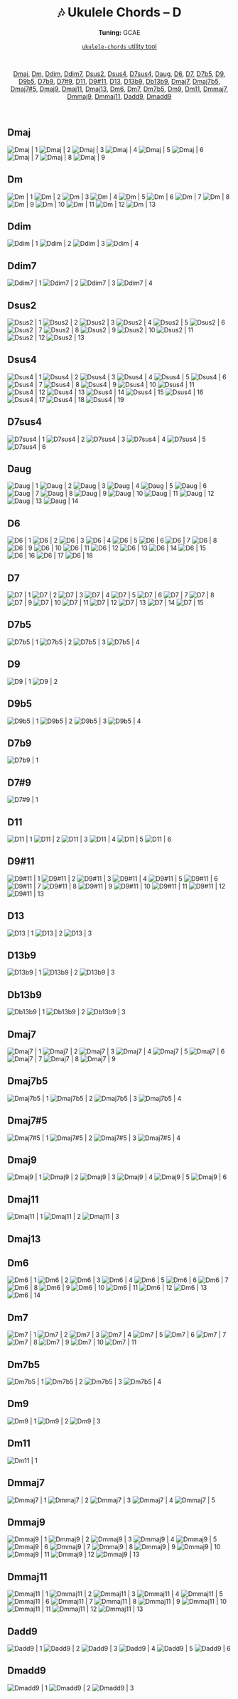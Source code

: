 <div align="center">
	<h1>🎶 Ukulele Chords – D</h1>
	<p>
		<strong>Tuning:</strong> GCAE
	</p>
	<p>
    	<a href="https://github.com/capevace/ukulele-chords"><code>ukulele-chords</code> utility tool</a>
	</p>
	<br>
	<p>
		<a href="#Dmaj">Dmaj</a>, <a href="#Dm">Dm</a>, <a href="#Ddim">Ddim</a>, <a href="#Ddim7">Ddim7</a>, <a href="#Dsus2">Dsus2</a>, <a href="#Dsus4">Dsus4</a>, <a href="#D7sus4">D7sus4</a>, <a href="#Daug">Daug</a>, <a href="#D6">D6</a>, <a href="#D7">D7</a>, <a href="#D7b5">D7b5</a>, <a href="#D9">D9</a>, <a href="#D9b5">D9b5</a>, <a href="#D7b9">D7b9</a>, <a href="#D79">D7#9</a>, <a href="#D11">D11</a>, <a href="#D911">D9#11</a>, <a href="#D13">D13</a>, <a href="#D13b9">D13b9</a>, <a href="#Db13b9">Db13b9</a>, <a href="#Dmaj7">Dmaj7</a>, <a href="#Dmaj7b5">Dmaj7b5</a>, <a href="#Dmaj75">Dmaj7#5</a>, <a href="#Dmaj9">Dmaj9</a>, <a href="#Dmaj11">Dmaj11</a>, <a href="#Dmaj13">Dmaj13</a>, <a href="#Dm6">Dm6</a>, <a href="#Dm7">Dm7</a>, <a href="#Dm7b5">Dm7b5</a>, <a href="#Dm9">Dm9</a>, <a href="#Dm11">Dm11</a>, <a href="#Dmmaj7">Dmmaj7</a>, <a href="#Dmmaj9">Dmmaj9</a>, <a href="#Dmmaj11">Dmmaj11</a>, <a href="#Dadd9">Dadd9</a>, <a href="#Dmadd9">Dmadd9</a>
	</p>
</div>
<br>


## Dmaj

![Dmaj | 1](https://raw.githubusercontent.com/Capevace/ukulele-chords/main/svgs/Dmaj.svg) ![Dmaj | 2](https://raw.githubusercontent.com/Capevace/ukulele-chords/main/svgs/Dmaj-2.svg) ![Dmaj | 3](https://raw.githubusercontent.com/Capevace/ukulele-chords/main/svgs/Dmaj-3.svg) ![Dmaj | 4](https://raw.githubusercontent.com/Capevace/ukulele-chords/main/svgs/Dmaj-4.svg) ![Dmaj | 5](https://raw.githubusercontent.com/Capevace/ukulele-chords/main/svgs/Dmaj-5.svg) ![Dmaj | 6](https://raw.githubusercontent.com/Capevace/ukulele-chords/main/svgs/Dmaj-6.svg) ![Dmaj | 7](https://raw.githubusercontent.com/Capevace/ukulele-chords/main/svgs/Dmaj-7.svg) ![Dmaj | 8](https://raw.githubusercontent.com/Capevace/ukulele-chords/main/svgs/Dmaj-8.svg) ![Dmaj | 9](https://raw.githubusercontent.com/Capevace/ukulele-chords/main/svgs/Dmaj-9.svg) 

## Dm

![Dm | 1](https://raw.githubusercontent.com/Capevace/ukulele-chords/main/svgs/Dm.svg) ![Dm | 2](https://raw.githubusercontent.com/Capevace/ukulele-chords/main/svgs/Dm-2.svg) ![Dm | 3](https://raw.githubusercontent.com/Capevace/ukulele-chords/main/svgs/Dm-3.svg) ![Dm | 4](https://raw.githubusercontent.com/Capevace/ukulele-chords/main/svgs/Dm-4.svg) ![Dm | 5](https://raw.githubusercontent.com/Capevace/ukulele-chords/main/svgs/Dm-5.svg) ![Dm | 6](https://raw.githubusercontent.com/Capevace/ukulele-chords/main/svgs/Dm-6.svg) ![Dm | 7](https://raw.githubusercontent.com/Capevace/ukulele-chords/main/svgs/Dm-7.svg) ![Dm | 8](https://raw.githubusercontent.com/Capevace/ukulele-chords/main/svgs/Dm-8.svg) ![Dm | 9](https://raw.githubusercontent.com/Capevace/ukulele-chords/main/svgs/Dm-9.svg) ![Dm | 10](https://raw.githubusercontent.com/Capevace/ukulele-chords/main/svgs/Dm-10.svg) ![Dm | 11](https://raw.githubusercontent.com/Capevace/ukulele-chords/main/svgs/Dm-11.svg) ![Dm | 12](https://raw.githubusercontent.com/Capevace/ukulele-chords/main/svgs/Dm-12.svg) ![Dm | 13](https://raw.githubusercontent.com/Capevace/ukulele-chords/main/svgs/Dm-13.svg) 

## Ddim

![Ddim | 1](https://raw.githubusercontent.com/Capevace/ukulele-chords/main/svgs/Ddim.svg) ![Ddim | 2](https://raw.githubusercontent.com/Capevace/ukulele-chords/main/svgs/Ddim-2.svg) ![Ddim | 3](https://raw.githubusercontent.com/Capevace/ukulele-chords/main/svgs/Ddim-3.svg) ![Ddim | 4](https://raw.githubusercontent.com/Capevace/ukulele-chords/main/svgs/Ddim-4.svg) 

## Ddim7

![Ddim7 | 1](https://raw.githubusercontent.com/Capevace/ukulele-chords/main/svgs/Ddim7.svg) ![Ddim7 | 2](https://raw.githubusercontent.com/Capevace/ukulele-chords/main/svgs/Ddim7-2.svg) ![Ddim7 | 3](https://raw.githubusercontent.com/Capevace/ukulele-chords/main/svgs/Ddim7-3.svg) ![Ddim7 | 4](https://raw.githubusercontent.com/Capevace/ukulele-chords/main/svgs/Ddim7-4.svg) 

## Dsus2

![Dsus2 | 1](https://raw.githubusercontent.com/Capevace/ukulele-chords/main/svgs/Dsus2.svg) ![Dsus2 | 2](https://raw.githubusercontent.com/Capevace/ukulele-chords/main/svgs/Dsus2-2.svg) ![Dsus2 | 3](https://raw.githubusercontent.com/Capevace/ukulele-chords/main/svgs/Dsus2-3.svg) ![Dsus2 | 4](https://raw.githubusercontent.com/Capevace/ukulele-chords/main/svgs/Dsus2-4.svg) ![Dsus2 | 5](https://raw.githubusercontent.com/Capevace/ukulele-chords/main/svgs/Dsus2-5.svg) ![Dsus2 | 6](https://raw.githubusercontent.com/Capevace/ukulele-chords/main/svgs/Dsus2-6.svg) ![Dsus2 | 7](https://raw.githubusercontent.com/Capevace/ukulele-chords/main/svgs/Dsus2-7.svg) ![Dsus2 | 8](https://raw.githubusercontent.com/Capevace/ukulele-chords/main/svgs/Dsus2-8.svg) ![Dsus2 | 9](https://raw.githubusercontent.com/Capevace/ukulele-chords/main/svgs/Dsus2-9.svg) ![Dsus2 | 10](https://raw.githubusercontent.com/Capevace/ukulele-chords/main/svgs/Dsus2-10.svg) ![Dsus2 | 11](https://raw.githubusercontent.com/Capevace/ukulele-chords/main/svgs/Dsus2-11.svg) ![Dsus2 | 12](https://raw.githubusercontent.com/Capevace/ukulele-chords/main/svgs/Dsus2-12.svg) ![Dsus2 | 13](https://raw.githubusercontent.com/Capevace/ukulele-chords/main/svgs/Dsus2-13.svg) 

## Dsus4

![Dsus4 | 1](https://raw.githubusercontent.com/Capevace/ukulele-chords/main/svgs/Dsus4.svg) ![Dsus4 | 2](https://raw.githubusercontent.com/Capevace/ukulele-chords/main/svgs/Dsus4-2.svg) ![Dsus4 | 3](https://raw.githubusercontent.com/Capevace/ukulele-chords/main/svgs/Dsus4-3.svg) ![Dsus4 | 4](https://raw.githubusercontent.com/Capevace/ukulele-chords/main/svgs/Dsus4-4.svg) ![Dsus4 | 5](https://raw.githubusercontent.com/Capevace/ukulele-chords/main/svgs/Dsus4-5.svg) ![Dsus4 | 6](https://raw.githubusercontent.com/Capevace/ukulele-chords/main/svgs/Dsus4-6.svg) ![Dsus4 | 7](https://raw.githubusercontent.com/Capevace/ukulele-chords/main/svgs/Dsus4-7.svg) ![Dsus4 | 8](https://raw.githubusercontent.com/Capevace/ukulele-chords/main/svgs/Dsus4-8.svg) ![Dsus4 | 9](https://raw.githubusercontent.com/Capevace/ukulele-chords/main/svgs/Dsus4-9.svg) ![Dsus4 | 10](https://raw.githubusercontent.com/Capevace/ukulele-chords/main/svgs/Dsus4-10.svg) ![Dsus4 | 11](https://raw.githubusercontent.com/Capevace/ukulele-chords/main/svgs/Dsus4-11.svg) ![Dsus4 | 12](https://raw.githubusercontent.com/Capevace/ukulele-chords/main/svgs/Dsus4-12.svg) ![Dsus4 | 13](https://raw.githubusercontent.com/Capevace/ukulele-chords/main/svgs/Dsus4-13.svg) ![Dsus4 | 14](https://raw.githubusercontent.com/Capevace/ukulele-chords/main/svgs/Dsus4-14.svg) ![Dsus4 | 15](https://raw.githubusercontent.com/Capevace/ukulele-chords/main/svgs/Dsus4-15.svg) ![Dsus4 | 16](https://raw.githubusercontent.com/Capevace/ukulele-chords/main/svgs/Dsus4-16.svg) ![Dsus4 | 17](https://raw.githubusercontent.com/Capevace/ukulele-chords/main/svgs/Dsus4-17.svg) ![Dsus4 | 18](https://raw.githubusercontent.com/Capevace/ukulele-chords/main/svgs/Dsus4-18.svg) ![Dsus4 | 19](https://raw.githubusercontent.com/Capevace/ukulele-chords/main/svgs/Dsus4-19.svg) 

## D7sus4

![D7sus4 | 1](https://raw.githubusercontent.com/Capevace/ukulele-chords/main/svgs/D7sus4.svg) ![D7sus4 | 2](https://raw.githubusercontent.com/Capevace/ukulele-chords/main/svgs/D7sus4-2.svg) ![D7sus4 | 3](https://raw.githubusercontent.com/Capevace/ukulele-chords/main/svgs/D7sus4-3.svg) ![D7sus4 | 4](https://raw.githubusercontent.com/Capevace/ukulele-chords/main/svgs/D7sus4-4.svg) ![D7sus4 | 5](https://raw.githubusercontent.com/Capevace/ukulele-chords/main/svgs/D7sus4-5.svg) ![D7sus4 | 6](https://raw.githubusercontent.com/Capevace/ukulele-chords/main/svgs/D7sus4-6.svg) 

## Daug

![Daug | 1](https://raw.githubusercontent.com/Capevace/ukulele-chords/main/svgs/Daug.svg) ![Daug | 2](https://raw.githubusercontent.com/Capevace/ukulele-chords/main/svgs/Daug-2.svg) ![Daug | 3](https://raw.githubusercontent.com/Capevace/ukulele-chords/main/svgs/Daug-3.svg) ![Daug | 4](https://raw.githubusercontent.com/Capevace/ukulele-chords/main/svgs/Daug-4.svg) ![Daug | 5](https://raw.githubusercontent.com/Capevace/ukulele-chords/main/svgs/Daug-5.svg) ![Daug | 6](https://raw.githubusercontent.com/Capevace/ukulele-chords/main/svgs/Daug-6.svg) ![Daug | 7](https://raw.githubusercontent.com/Capevace/ukulele-chords/main/svgs/Daug-7.svg) ![Daug | 8](https://raw.githubusercontent.com/Capevace/ukulele-chords/main/svgs/Daug-8.svg) ![Daug | 9](https://raw.githubusercontent.com/Capevace/ukulele-chords/main/svgs/Daug-9.svg) ![Daug | 10](https://raw.githubusercontent.com/Capevace/ukulele-chords/main/svgs/Daug-10.svg) ![Daug | 11](https://raw.githubusercontent.com/Capevace/ukulele-chords/main/svgs/Daug-11.svg) ![Daug | 12](https://raw.githubusercontent.com/Capevace/ukulele-chords/main/svgs/Daug-12.svg) ![Daug | 13](https://raw.githubusercontent.com/Capevace/ukulele-chords/main/svgs/Daug-13.svg) ![Daug | 14](https://raw.githubusercontent.com/Capevace/ukulele-chords/main/svgs/Daug-14.svg) 

## D6

![D6 | 1](https://raw.githubusercontent.com/Capevace/ukulele-chords/main/svgs/D6.svg) ![D6 | 2](https://raw.githubusercontent.com/Capevace/ukulele-chords/main/svgs/D6-2.svg) ![D6 | 3](https://raw.githubusercontent.com/Capevace/ukulele-chords/main/svgs/D6-3.svg) ![D6 | 4](https://raw.githubusercontent.com/Capevace/ukulele-chords/main/svgs/D6-4.svg) ![D6 | 5](https://raw.githubusercontent.com/Capevace/ukulele-chords/main/svgs/D6-5.svg) ![D6 | 6](https://raw.githubusercontent.com/Capevace/ukulele-chords/main/svgs/D6-6.svg) ![D6 | 7](https://raw.githubusercontent.com/Capevace/ukulele-chords/main/svgs/D6-7.svg) ![D6 | 8](https://raw.githubusercontent.com/Capevace/ukulele-chords/main/svgs/D6-8.svg) ![D6 | 9](https://raw.githubusercontent.com/Capevace/ukulele-chords/main/svgs/D6-9.svg) ![D6 | 10](https://raw.githubusercontent.com/Capevace/ukulele-chords/main/svgs/D6-10.svg) ![D6 | 11](https://raw.githubusercontent.com/Capevace/ukulele-chords/main/svgs/D6-11.svg) ![D6 | 12](https://raw.githubusercontent.com/Capevace/ukulele-chords/main/svgs/D6-12.svg) ![D6 | 13](https://raw.githubusercontent.com/Capevace/ukulele-chords/main/svgs/D6-13.svg) ![D6 | 14](https://raw.githubusercontent.com/Capevace/ukulele-chords/main/svgs/D6-14.svg) ![D6 | 15](https://raw.githubusercontent.com/Capevace/ukulele-chords/main/svgs/D6-15.svg) ![D6 | 16](https://raw.githubusercontent.com/Capevace/ukulele-chords/main/svgs/D6-16.svg) ![D6 | 17](https://raw.githubusercontent.com/Capevace/ukulele-chords/main/svgs/D6-17.svg) ![D6 | 18](https://raw.githubusercontent.com/Capevace/ukulele-chords/main/svgs/D6-18.svg) 

## D7

![D7 | 1](https://raw.githubusercontent.com/Capevace/ukulele-chords/main/svgs/D7.svg) ![D7 | 2](https://raw.githubusercontent.com/Capevace/ukulele-chords/main/svgs/D7-2.svg) ![D7 | 3](https://raw.githubusercontent.com/Capevace/ukulele-chords/main/svgs/D7-3.svg) ![D7 | 4](https://raw.githubusercontent.com/Capevace/ukulele-chords/main/svgs/D7-4.svg) ![D7 | 5](https://raw.githubusercontent.com/Capevace/ukulele-chords/main/svgs/D7-5.svg) ![D7 | 6](https://raw.githubusercontent.com/Capevace/ukulele-chords/main/svgs/D7-6.svg) ![D7 | 7](https://raw.githubusercontent.com/Capevace/ukulele-chords/main/svgs/D7-7.svg) ![D7 | 8](https://raw.githubusercontent.com/Capevace/ukulele-chords/main/svgs/D7-8.svg) ![D7 | 9](https://raw.githubusercontent.com/Capevace/ukulele-chords/main/svgs/D7-9.svg) ![D7 | 10](https://raw.githubusercontent.com/Capevace/ukulele-chords/main/svgs/D7-10.svg) ![D7 | 11](https://raw.githubusercontent.com/Capevace/ukulele-chords/main/svgs/D7-11.svg) ![D7 | 12](https://raw.githubusercontent.com/Capevace/ukulele-chords/main/svgs/D7-12.svg) ![D7 | 13](https://raw.githubusercontent.com/Capevace/ukulele-chords/main/svgs/D7-13.svg) ![D7 | 14](https://raw.githubusercontent.com/Capevace/ukulele-chords/main/svgs/D7-14.svg) ![D7 | 15](https://raw.githubusercontent.com/Capevace/ukulele-chords/main/svgs/D7-15.svg) 

## D7b5

![D7b5 | 1](https://raw.githubusercontent.com/Capevace/ukulele-chords/main/svgs/D7b5.svg) ![D7b5 | 2](https://raw.githubusercontent.com/Capevace/ukulele-chords/main/svgs/D7b5-2.svg) ![D7b5 | 3](https://raw.githubusercontent.com/Capevace/ukulele-chords/main/svgs/D7b5-3.svg) ![D7b5 | 4](https://raw.githubusercontent.com/Capevace/ukulele-chords/main/svgs/D7b5-4.svg) 

## D9

![D9 | 1](https://raw.githubusercontent.com/Capevace/ukulele-chords/main/svgs/D9.svg) ![D9 | 2](https://raw.githubusercontent.com/Capevace/ukulele-chords/main/svgs/D9-2.svg) 

## D9b5

![D9b5 | 1](https://raw.githubusercontent.com/Capevace/ukulele-chords/main/svgs/D9b5.svg) ![D9b5 | 2](https://raw.githubusercontent.com/Capevace/ukulele-chords/main/svgs/D9b5-2.svg) ![D9b5 | 3](https://raw.githubusercontent.com/Capevace/ukulele-chords/main/svgs/D9b5-3.svg) ![D9b5 | 4](https://raw.githubusercontent.com/Capevace/ukulele-chords/main/svgs/D9b5-4.svg) 

## D7b9

![D7b9 | 1](https://raw.githubusercontent.com/Capevace/ukulele-chords/main/svgs/D7b9.svg) 

## D7#9

![D7#9 | 1](https://raw.githubusercontent.com/Capevace/ukulele-chords/main/svgs/D7%239.svg) 

## D11

![D11 | 1](https://raw.githubusercontent.com/Capevace/ukulele-chords/main/svgs/D11.svg) ![D11 | 2](https://raw.githubusercontent.com/Capevace/ukulele-chords/main/svgs/D11-2.svg) ![D11 | 3](https://raw.githubusercontent.com/Capevace/ukulele-chords/main/svgs/D11-3.svg) ![D11 | 4](https://raw.githubusercontent.com/Capevace/ukulele-chords/main/svgs/D11-4.svg) ![D11 | 5](https://raw.githubusercontent.com/Capevace/ukulele-chords/main/svgs/D11-5.svg) ![D11 | 6](https://raw.githubusercontent.com/Capevace/ukulele-chords/main/svgs/D11-6.svg) 

## D9#11

![D9#11 | 1](https://raw.githubusercontent.com/Capevace/ukulele-chords/main/svgs/D9%2311.svg) ![D9#11 | 2](https://raw.githubusercontent.com/Capevace/ukulele-chords/main/svgs/D9%2311-2.svg) ![D9#11 | 3](https://raw.githubusercontent.com/Capevace/ukulele-chords/main/svgs/D9%2311-3.svg) ![D9#11 | 4](https://raw.githubusercontent.com/Capevace/ukulele-chords/main/svgs/D9%2311-4.svg) ![D9#11 | 5](https://raw.githubusercontent.com/Capevace/ukulele-chords/main/svgs/D9%2311-5.svg) ![D9#11 | 6](https://raw.githubusercontent.com/Capevace/ukulele-chords/main/svgs/D9%2311-6.svg) ![D9#11 | 7](https://raw.githubusercontent.com/Capevace/ukulele-chords/main/svgs/D9%2311-7.svg) ![D9#11 | 8](https://raw.githubusercontent.com/Capevace/ukulele-chords/main/svgs/D9%2311-8.svg) ![D9#11 | 9](https://raw.githubusercontent.com/Capevace/ukulele-chords/main/svgs/D9%2311-9.svg) ![D9#11 | 10](https://raw.githubusercontent.com/Capevace/ukulele-chords/main/svgs/D9%2311-10.svg) ![D9#11 | 11](https://raw.githubusercontent.com/Capevace/ukulele-chords/main/svgs/D9%2311-11.svg) ![D9#11 | 12](https://raw.githubusercontent.com/Capevace/ukulele-chords/main/svgs/D9%2311-12.svg) ![D9#11 | 13](https://raw.githubusercontent.com/Capevace/ukulele-chords/main/svgs/D9%2311-13.svg) 

## D13

![D13 | 1](https://raw.githubusercontent.com/Capevace/ukulele-chords/main/svgs/D13.svg) ![D13 | 2](https://raw.githubusercontent.com/Capevace/ukulele-chords/main/svgs/D13-2.svg) ![D13 | 3](https://raw.githubusercontent.com/Capevace/ukulele-chords/main/svgs/D13-3.svg) 

## D13b9

![D13b9 | 1](https://raw.githubusercontent.com/Capevace/ukulele-chords/main/svgs/D13b9.svg) ![D13b9 | 2](https://raw.githubusercontent.com/Capevace/ukulele-chords/main/svgs/D13b9-2.svg) ![D13b9 | 3](https://raw.githubusercontent.com/Capevace/ukulele-chords/main/svgs/D13b9-3.svg) 

## Db13b9

![Db13b9 | 1](https://raw.githubusercontent.com/Capevace/ukulele-chords/main/svgs/Db13b9.svg) ![Db13b9 | 2](https://raw.githubusercontent.com/Capevace/ukulele-chords/main/svgs/Db13b9-2.svg) ![Db13b9 | 3](https://raw.githubusercontent.com/Capevace/ukulele-chords/main/svgs/Db13b9-3.svg) 

## Dmaj7

![Dmaj7 | 1](https://raw.githubusercontent.com/Capevace/ukulele-chords/main/svgs/Dmaj7.svg) ![Dmaj7 | 2](https://raw.githubusercontent.com/Capevace/ukulele-chords/main/svgs/Dmaj7-2.svg) ![Dmaj7 | 3](https://raw.githubusercontent.com/Capevace/ukulele-chords/main/svgs/Dmaj7-3.svg) ![Dmaj7 | 4](https://raw.githubusercontent.com/Capevace/ukulele-chords/main/svgs/Dmaj7-4.svg) ![Dmaj7 | 5](https://raw.githubusercontent.com/Capevace/ukulele-chords/main/svgs/Dmaj7-5.svg) ![Dmaj7 | 6](https://raw.githubusercontent.com/Capevace/ukulele-chords/main/svgs/Dmaj7-6.svg) ![Dmaj7 | 7](https://raw.githubusercontent.com/Capevace/ukulele-chords/main/svgs/Dmaj7-7.svg) ![Dmaj7 | 8](https://raw.githubusercontent.com/Capevace/ukulele-chords/main/svgs/Dmaj7-8.svg) ![Dmaj7 | 9](https://raw.githubusercontent.com/Capevace/ukulele-chords/main/svgs/Dmaj7-9.svg) 

## Dmaj7b5

![Dmaj7b5 | 1](https://raw.githubusercontent.com/Capevace/ukulele-chords/main/svgs/Dmaj7b5.svg) ![Dmaj7b5 | 2](https://raw.githubusercontent.com/Capevace/ukulele-chords/main/svgs/Dmaj7b5-2.svg) ![Dmaj7b5 | 3](https://raw.githubusercontent.com/Capevace/ukulele-chords/main/svgs/Dmaj7b5-3.svg) ![Dmaj7b5 | 4](https://raw.githubusercontent.com/Capevace/ukulele-chords/main/svgs/Dmaj7b5-4.svg) 

## Dmaj7#5

![Dmaj7#5 | 1](https://raw.githubusercontent.com/Capevace/ukulele-chords/main/svgs/Dmaj7%235.svg) ![Dmaj7#5 | 2](https://raw.githubusercontent.com/Capevace/ukulele-chords/main/svgs/Dmaj7%235-2.svg) ![Dmaj7#5 | 3](https://raw.githubusercontent.com/Capevace/ukulele-chords/main/svgs/Dmaj7%235-3.svg) ![Dmaj7#5 | 4](https://raw.githubusercontent.com/Capevace/ukulele-chords/main/svgs/Dmaj7%235-4.svg) 

## Dmaj9

![Dmaj9 | 1](https://raw.githubusercontent.com/Capevace/ukulele-chords/main/svgs/Dmaj9.svg) ![Dmaj9 | 2](https://raw.githubusercontent.com/Capevace/ukulele-chords/main/svgs/Dmaj9-2.svg) ![Dmaj9 | 3](https://raw.githubusercontent.com/Capevace/ukulele-chords/main/svgs/Dmaj9-3.svg) ![Dmaj9 | 4](https://raw.githubusercontent.com/Capevace/ukulele-chords/main/svgs/Dmaj9-4.svg) ![Dmaj9 | 5](https://raw.githubusercontent.com/Capevace/ukulele-chords/main/svgs/Dmaj9-5.svg) ![Dmaj9 | 6](https://raw.githubusercontent.com/Capevace/ukulele-chords/main/svgs/Dmaj9-6.svg) 

## Dmaj11

![Dmaj11 | 1](https://raw.githubusercontent.com/Capevace/ukulele-chords/main/svgs/Dmaj11.svg) ![Dmaj11 | 2](https://raw.githubusercontent.com/Capevace/ukulele-chords/main/svgs/Dmaj11-2.svg) ![Dmaj11 | 3](https://raw.githubusercontent.com/Capevace/ukulele-chords/main/svgs/Dmaj11-3.svg) 

## Dmaj13



## Dm6

![Dm6 | 1](https://raw.githubusercontent.com/Capevace/ukulele-chords/main/svgs/Dm6.svg) ![Dm6 | 2](https://raw.githubusercontent.com/Capevace/ukulele-chords/main/svgs/Dm6-2.svg) ![Dm6 | 3](https://raw.githubusercontent.com/Capevace/ukulele-chords/main/svgs/Dm6-3.svg) ![Dm6 | 4](https://raw.githubusercontent.com/Capevace/ukulele-chords/main/svgs/Dm6-4.svg) ![Dm6 | 5](https://raw.githubusercontent.com/Capevace/ukulele-chords/main/svgs/Dm6-5.svg) ![Dm6 | 6](https://raw.githubusercontent.com/Capevace/ukulele-chords/main/svgs/Dm6-6.svg) ![Dm6 | 7](https://raw.githubusercontent.com/Capevace/ukulele-chords/main/svgs/Dm6-7.svg) ![Dm6 | 8](https://raw.githubusercontent.com/Capevace/ukulele-chords/main/svgs/Dm6-8.svg) ![Dm6 | 9](https://raw.githubusercontent.com/Capevace/ukulele-chords/main/svgs/Dm6-9.svg) ![Dm6 | 10](https://raw.githubusercontent.com/Capevace/ukulele-chords/main/svgs/Dm6-10.svg) ![Dm6 | 11](https://raw.githubusercontent.com/Capevace/ukulele-chords/main/svgs/Dm6-11.svg) ![Dm6 | 12](https://raw.githubusercontent.com/Capevace/ukulele-chords/main/svgs/Dm6-12.svg) ![Dm6 | 13](https://raw.githubusercontent.com/Capevace/ukulele-chords/main/svgs/Dm6-13.svg) ![Dm6 | 14](https://raw.githubusercontent.com/Capevace/ukulele-chords/main/svgs/Dm6-14.svg) 

## Dm7

![Dm7 | 1](https://raw.githubusercontent.com/Capevace/ukulele-chords/main/svgs/Dm7.svg) ![Dm7 | 2](https://raw.githubusercontent.com/Capevace/ukulele-chords/main/svgs/Dm7-2.svg) ![Dm7 | 3](https://raw.githubusercontent.com/Capevace/ukulele-chords/main/svgs/Dm7-3.svg) ![Dm7 | 4](https://raw.githubusercontent.com/Capevace/ukulele-chords/main/svgs/Dm7-4.svg) ![Dm7 | 5](https://raw.githubusercontent.com/Capevace/ukulele-chords/main/svgs/Dm7-5.svg) ![Dm7 | 6](https://raw.githubusercontent.com/Capevace/ukulele-chords/main/svgs/Dm7-6.svg) ![Dm7 | 7](https://raw.githubusercontent.com/Capevace/ukulele-chords/main/svgs/Dm7-7.svg) ![Dm7 | 8](https://raw.githubusercontent.com/Capevace/ukulele-chords/main/svgs/Dm7-8.svg) ![Dm7 | 9](https://raw.githubusercontent.com/Capevace/ukulele-chords/main/svgs/Dm7-9.svg) ![Dm7 | 10](https://raw.githubusercontent.com/Capevace/ukulele-chords/main/svgs/Dm7-10.svg) ![Dm7 | 11](https://raw.githubusercontent.com/Capevace/ukulele-chords/main/svgs/Dm7-11.svg) 

## Dm7b5

![Dm7b5 | 1](https://raw.githubusercontent.com/Capevace/ukulele-chords/main/svgs/Dm7b5.svg) ![Dm7b5 | 2](https://raw.githubusercontent.com/Capevace/ukulele-chords/main/svgs/Dm7b5-2.svg) ![Dm7b5 | 3](https://raw.githubusercontent.com/Capevace/ukulele-chords/main/svgs/Dm7b5-3.svg) ![Dm7b5 | 4](https://raw.githubusercontent.com/Capevace/ukulele-chords/main/svgs/Dm7b5-4.svg) 

## Dm9

![Dm9 | 1](https://raw.githubusercontent.com/Capevace/ukulele-chords/main/svgs/Dm9.svg) ![Dm9 | 2](https://raw.githubusercontent.com/Capevace/ukulele-chords/main/svgs/Dm9-2.svg) ![Dm9 | 3](https://raw.githubusercontent.com/Capevace/ukulele-chords/main/svgs/Dm9-3.svg) 

## Dm11

![Dm11 | 1](https://raw.githubusercontent.com/Capevace/ukulele-chords/main/svgs/Dm11.svg) 

## Dmmaj7

![Dmmaj7 | 1](https://raw.githubusercontent.com/Capevace/ukulele-chords/main/svgs/Dmmaj7.svg) ![Dmmaj7 | 2](https://raw.githubusercontent.com/Capevace/ukulele-chords/main/svgs/Dmmaj7-2.svg) ![Dmmaj7 | 3](https://raw.githubusercontent.com/Capevace/ukulele-chords/main/svgs/Dmmaj7-3.svg) ![Dmmaj7 | 4](https://raw.githubusercontent.com/Capevace/ukulele-chords/main/svgs/Dmmaj7-4.svg) ![Dmmaj7 | 5](https://raw.githubusercontent.com/Capevace/ukulele-chords/main/svgs/Dmmaj7-5.svg) 

## Dmmaj9

![Dmmaj9 | 1](https://raw.githubusercontent.com/Capevace/ukulele-chords/main/svgs/Dmmaj9.svg) ![Dmmaj9 | 2](https://raw.githubusercontent.com/Capevace/ukulele-chords/main/svgs/Dmmaj9-2.svg) ![Dmmaj9 | 3](https://raw.githubusercontent.com/Capevace/ukulele-chords/main/svgs/Dmmaj9-3.svg) ![Dmmaj9 | 4](https://raw.githubusercontent.com/Capevace/ukulele-chords/main/svgs/Dmmaj9-4.svg) ![Dmmaj9 | 5](https://raw.githubusercontent.com/Capevace/ukulele-chords/main/svgs/Dmmaj9-5.svg) ![Dmmaj9 | 6](https://raw.githubusercontent.com/Capevace/ukulele-chords/main/svgs/Dmmaj9-6.svg) ![Dmmaj9 | 7](https://raw.githubusercontent.com/Capevace/ukulele-chords/main/svgs/Dmmaj9-7.svg) ![Dmmaj9 | 8](https://raw.githubusercontent.com/Capevace/ukulele-chords/main/svgs/Dmmaj9-8.svg) ![Dmmaj9 | 9](https://raw.githubusercontent.com/Capevace/ukulele-chords/main/svgs/Dmmaj9-9.svg) ![Dmmaj9 | 10](https://raw.githubusercontent.com/Capevace/ukulele-chords/main/svgs/Dmmaj9-10.svg) ![Dmmaj9 | 11](https://raw.githubusercontent.com/Capevace/ukulele-chords/main/svgs/Dmmaj9-11.svg) ![Dmmaj9 | 12](https://raw.githubusercontent.com/Capevace/ukulele-chords/main/svgs/Dmmaj9-12.svg) ![Dmmaj9 | 13](https://raw.githubusercontent.com/Capevace/ukulele-chords/main/svgs/Dmmaj9-13.svg) 

## Dmmaj11

![Dmmaj11 | 1](https://raw.githubusercontent.com/Capevace/ukulele-chords/main/svgs/Dmmaj11.svg) ![Dmmaj11 | 2](https://raw.githubusercontent.com/Capevace/ukulele-chords/main/svgs/Dmmaj11-2.svg) ![Dmmaj11 | 3](https://raw.githubusercontent.com/Capevace/ukulele-chords/main/svgs/Dmmaj11-3.svg) ![Dmmaj11 | 4](https://raw.githubusercontent.com/Capevace/ukulele-chords/main/svgs/Dmmaj11-4.svg) ![Dmmaj11 | 5](https://raw.githubusercontent.com/Capevace/ukulele-chords/main/svgs/Dmmaj11-5.svg) ![Dmmaj11 | 6](https://raw.githubusercontent.com/Capevace/ukulele-chords/main/svgs/Dmmaj11-6.svg) ![Dmmaj11 | 7](https://raw.githubusercontent.com/Capevace/ukulele-chords/main/svgs/Dmmaj11-7.svg) ![Dmmaj11 | 8](https://raw.githubusercontent.com/Capevace/ukulele-chords/main/svgs/Dmmaj11-8.svg) ![Dmmaj11 | 9](https://raw.githubusercontent.com/Capevace/ukulele-chords/main/svgs/Dmmaj11-9.svg) ![Dmmaj11 | 10](https://raw.githubusercontent.com/Capevace/ukulele-chords/main/svgs/Dmmaj11-10.svg) ![Dmmaj11 | 11](https://raw.githubusercontent.com/Capevace/ukulele-chords/main/svgs/Dmmaj11-11.svg) ![Dmmaj11 | 12](https://raw.githubusercontent.com/Capevace/ukulele-chords/main/svgs/Dmmaj11-12.svg) ![Dmmaj11 | 13](https://raw.githubusercontent.com/Capevace/ukulele-chords/main/svgs/Dmmaj11-13.svg) 

## Dadd9

![Dadd9 | 1](https://raw.githubusercontent.com/Capevace/ukulele-chords/main/svgs/Dadd9.svg) ![Dadd9 | 2](https://raw.githubusercontent.com/Capevace/ukulele-chords/main/svgs/Dadd9-2.svg) ![Dadd9 | 3](https://raw.githubusercontent.com/Capevace/ukulele-chords/main/svgs/Dadd9-3.svg) ![Dadd9 | 4](https://raw.githubusercontent.com/Capevace/ukulele-chords/main/svgs/Dadd9-4.svg) ![Dadd9 | 5](https://raw.githubusercontent.com/Capevace/ukulele-chords/main/svgs/Dadd9-5.svg) ![Dadd9 | 6](https://raw.githubusercontent.com/Capevace/ukulele-chords/main/svgs/Dadd9-6.svg) 

## Dmadd9

![Dmadd9 | 1](https://raw.githubusercontent.com/Capevace/ukulele-chords/main/svgs/Dmadd9.svg) ![Dmadd9 | 2](https://raw.githubusercontent.com/Capevace/ukulele-chords/main/svgs/Dmadd9-2.svg) ![Dmadd9 | 3](https://raw.githubusercontent.com/Capevace/ukulele-chords/main/svgs/Dmadd9-3.svg) 

